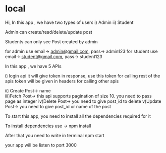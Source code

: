 # local

Hi, In this app , we have two types of users 
 i) Admin
 ii) Student

Admin can create/read/delete/update post

Students can only see Post created by admin

for admin use email-> admin@gmail.com, pass-> admin123
for student use email-> student@gmail.com, pass-> student123

In this app , we have 5 APIs

i) login api it will give token in response, use this token for calling rest of the apis
token will be given in headers for calling other apis

ii) Create Post-> name  
iii)Fetch Post-> this api supports pagination of size 10. you need to pass page as integer
iv)Delete Post-> you need to give post_id to delete
v)Update Post-> you need to give post_id or name of the post

To start this app, you need to install all the dependencies required for it

To install dependencies use -> npm install

After that you need to write in terminal npm start

your app will be listen to port 3000



